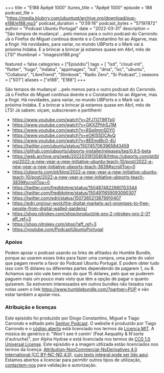 +++
title = "E188 Ápêpê 1000"
itunes_title = "Ápêpê 1000"
episode = 188
podcast_file = "https://media.blubrry.com/ubuntupt/archive.org/download/pup-e188/e188.mp3"
podcast_duration = "0:59:16"
podcast_bytes = "57197872"
author = "Podcast Ubuntu Portugal"
date = "2022-03-31"
description = "São tempos de mudança! …pelo menos para o outro podcast do Carrondo. Já o Firefox do Miguel continua doente e o Constantino foi ao Algarve, mas a fingir. Há novidades, para variar, no mundo UBPorts e o Mark vai à próxima Indaba. E a brincar a brincar já estamos quase em Abrl, mês de LTS!"
thumbnail = "images/e188.png"

featured = false
categories = ["Episódio"]
tags = [
  "lxd",
  "cloud-init",
  "flutter",
  "hugo",
  "indaba",
  "appimages",
  "lxd",
  "dma",
  "lxc",
  "ubuntu",
  "Collabora",
  "LibreTrend",
  "Slimbook",
  "Radio Zero",
  "Sr Podcast",
]
seasons = ["S01"]
aliases = ["e188", "E188"]
+++

São tempos de mudança! …pelo menos para o outro podcast do Carrondo. Já o Firefox do Miguel continua doente e o Constantino foi ao Algarve, mas a fingir. Há novidades, para variar, no mundo UBPorts e o Mark vai à próxima Indaba. E a brincar a brincar já estamos quase em Abrl, mês de LTS!
Já sabem: oiçam, subscrevam e partilhem!

* https://www.youtube.com/watch?v=2FJTGT9RTp0
* https://www.youtube.com/watch?v=GKXZPhhSJ1M
* https://www.youtube.com/watch?v=8SpilmmSDY0
* https://www.youtube.com/watch?v=eOKIS5DCAvQ
* https://www.youtube.com/watch?v=8EEmd8c0-4U
* https://twitter.com/ubuntu/status/1507457063965843459
* https://github.com/ubports/ubports-installer/releases/tag/0.9.5-beta
* https://web.archive.org/web/20220319135808/https://ubports.com/pt/blog/2022-a-new-year-a-new-initiative-ubuntu-teach-10/post/2022-a-new-year-a-new-initiative-ubports-teach-3839#scrollTop=0
* https://ubports.com/pt/blog/2022-a-new-year-a-new-initiative-ubuntu-teach-10/post/2022-a-new-year-a-new-initiative-ubports-teach-3839#scrollTop=0
* https://twitter.com/fredldotme/status/1504874822660153344
* https://twitter.com/fredldotme/status/1504911659093090307
* https://twitter.com/edri/status/1507365213879910407
* https://edri.org/our-work/the-digital-markets-act-promises-to-free-people-from-digital-walled-gardens/
* https://shop.nitrokey.com/shop/product/nk-pro-2-nitrokey-pro-2-3?aff_ref=3
* https://shop.nitrokey.com/shop?aff_ref=3
* https://youtube.com/PodcastUbuntuPortugal


### Apoios
Podem apoiar o podcast usando os links de afiliados do Humble Bundle, porque ao usarem esses links para fazer uma compra, uma parte do valor que pagam reverte a favor do Podcast Ubuntu Portugal.
E podem obter tudo isso com 15 dólares ou diferentes partes dependendo de pagarem 1, ou 8.
Achamos que isto vale bem mais do que 15 dólares, pelo que se puderem paguem mais um pouco mais visto que têm a opção de pagar o quanto quiserem.
Se estiverem interessados em outros bundles não listados nas notas usem o link https://www.humblebundle.com/?partner=PUP e vão estar também a apoiar-nos.

### Atribuição e licenças
Este episódio foi produzido por Diogo Constantino, Miguel e Tiago Carrondo e editado pelo [Senhor Podcast](https://senhorpodcast.pt/).
O website é produzido por Tiago Carrondo e o [código aberto](https://gitlab.com/podcastubuntuportugal/website) está licenciado nos termos da [Licença MIT](https://gitlab.com/podcastubuntuportugal/website/main/LICENSE).
A música do genérico é: "Won't see it comin' (Feat Aequality & N'sorte d'autruche)", por Alpha Hydrae e está licenciada nos termos da [CC0 1.0 Universal License](https://creativecommons.org/publicdomain/zero/1.0/).
Este episódio e a imagem utilizada estão licenciados nos termos da licença: [Attribution-NonCommercial-NoDerivatives 4.0 International (CC BY-NC-ND 4.0)](https://creativecommons.org/licenses/by-nc-nd/4.0/), [cujo texto integral pode ser lido aqui](https://creativecommons.org/licenses/by-nc-nd/4.0/legalcode). Estamos abertos a licenciar para permitir outros tipos de utilização, [contactem-nos](https://podcastubuntuportugal.org/contactos) para validação e autorização.

